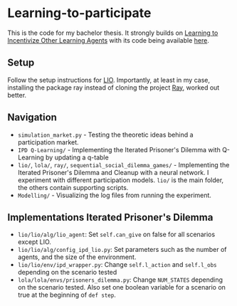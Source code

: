 # Learning-to-participate

This is the code for my bachelor thesis. It strongly builds on [Learning to Incentivize Other Learning Agents](https://arxiv.org/abs/2006.06051) with its code being available [here](https://github.com/011235813/lio).

## Setup

Follow the setup instructions for [LIO](https://github.com/011235813/lio). Importantly, at least in my case, installing the package ray instead of cloning the project [Ray](https://github.com/natashamjaques/ray.git), worked out better.

## Navigation

* `simulation_market.py` - Testing the theoretic ideas behind a participation market.
* `IPD Q-Learning/` - Implementing the Iterated Prisoner's Dilemma with Q-Learning by updating a q-table
* `lio/`, `lola/`, `ray/`, `sequential_social_dilemma_games/` - Implementing the Iterated Prisoner's Dilemma and Cleanup with a neural network. I experiment with different participation models. `lio/` is the main folder, the others contain supporting scripts.
* `Modelling/` - Visualizing the log files from running the experiment.

## Implementations Iterated Prisoner's Dilemma

- `lio/lio/alg/lio_agent`: Set `self.can_give` on false for all scenarios except LIO.
- `lio/lio/alg/config_ipd_lio.py`: Set parameters such as the number of agents, and the size of the environment.
- `lio/lio/env/ipd_wrapper.py`: Change `self.l_action` and `self.l_obs` depending on the scenario tested
- `lola/lola/envs/prisoners_dilemma.py`: Change `NUM_STATES` depending on the scenario tested. Also set one boolean variable for a scenario on true at the beginning of `def step`.

